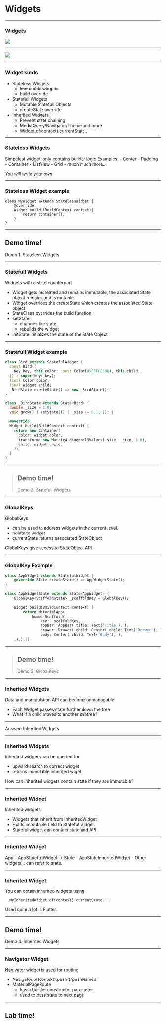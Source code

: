 # Widgets

---
### Widgets

<img src="/images/widgets.png">

---
<img src="/images/widgets2.png">

---
### Widget kinds
- Stateless Widgets
    - Immutable widgets
    - build override
- Statefull Widgets
    - Mutable Statefull Objects
    - createState override
- Inherited Widgets
    - Prevent state chaining
    - MediaQuery/Navigator/Theme and more
    - Widget.of(context).currentState..


---
### Stateless Widgets

Simpelest widget, only contains builder logic
Examples:
    - Center
    - Padding
    - Container
    - ListView
    - Grid
    - much much more...

*You will write your own*

---
### Stateless Widget example
```
class MyWidget extends StatelessWidget {
    @override
    Widget build (BuildContext context){
        return Container();
    }
}
```
---
<!-- .slide: data-background="url('images/demo.jpg')" --> 
<!-- .slide: class="lab" -->
## Demo time!
Demo 1. Stateless Widgets

---
### Statefull Widgets

Widgets with a state counterpart
- Widget gets recreated and remains immutable, 
  the associated State object remains and is mutable
- Widget overrides the createState which
  creates the associated State object
- StateClass overrides the build function 
- setState
    - changes the state
    - rebuilds the widget
- initState initializes the state of the State Object

---
### Statefull Widget example

```dart
class Bird extends StatefulWidget {
  const Bird({
    Key key, this.color: const Color(0xFFFFE306), this.child,
  }) : super(key: key);
  final Color color;
  final Widget child;
  _BirdState createState() => new _BirdState();
}

class _BirdState extends State<Bird> {
  double _size = 1.0;
  void grow() { setState(() { _size += 0.1; }); }

  @override
  Widget build(BuildContext context) {
    return new Container(
      color: widget.color,
      transform: new Matrix4.diagonal3Values(_size, _size, 1.0),
      child: widget.child,
    );
  }
}
```

---
<!-- .slide: data-background="url('images/demo.jpg')" --> 
<!-- .slide: class="lab" -->
> ## Demo time!
> Demo 2. Statefull Widgets

---
### GlobalKeys
GlobalKeys 
- can be used to address widgets in the current level.
- points to widget
- currentState returns associated StateObject

GlobalKeys give access to StateObject API

---
### GlobalKey Example
```dart
class AppWidget extends StatefulWidget {
	@override State createState() => AppWidgetState();
}

class AppWidgetState extends State<AppWidget> {
	GlobalKey<ScaffoldState> _scaffoldKey = GlobalKey();

	Widget build(BuildContext context) {
		return MaterialApp(
			home: Scaffold(
				key: _scaffoldKey,
				appBar: AppBar( title: Text('Title'), ),
				drawer: Drawer( child: Center( child: Text('Drawer'), ),),
				body: Center( child: Text('Body'), ),
	,),);}}
``` 

---
<!-- .slide: data-background="url('images/demo.jpg')" --> 
<!-- .slide: class="lab" -->
> ## Demo time!
> Demo 3. GlobalKeys

---
### Inherited Widgets

Data and manipulation API can become unmanagable
- Each Widget passes state further down the tree
- What if a child moves to another subtree?

---
Answer: Inherited Widgets

---
### Inherited Widgets
Inherited widgets can be queried for
- upward search to correct widget
- returns immutable inherited wiget

How can inherited widgets contain state if they are immutable?

---
### Inherited Widget
Inherited widgets
- Widgets that inherit from InheritedWidget
- Holds immutable field to Stateful widget
- Statefullwidget can contain state and API

---
### Inherited Widget

App
    - AppStatefullWidget  -> State
        - AppStateInheritedWidget
            - Other widgets... can refer to state..

---
### Inherited Widget
You can obtain inherited widgets using
```
  MyInheritedWidget.of(context).currentState...
```
Used quite a lot in Flutter.

---
<!-- .slide: data-background="url('images/demo.jpg')" --> 
<!-- .slide: class="lab" -->
## Demo time!
Demo 4. Inherited Widgets

---
### Navigator Widget
Nagivator widget is used for routing
- Navigator.of(context).push()/pushNamed
- MaterialPageRoute
    - has a builder constructor parameter
    - used to pass state to next page

---
<!-- .slide: data-background="url('images/lab2.jpg')" --> 
<!-- .slide: class="lab" -->
## Lab time!
